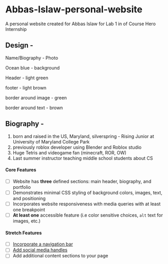 # Abbas-Islaw-personal-website

A personal website created for Abbas Islaw for Lab 1 in of Course Hero Internship

## Design -

Name/Biography - Photo

Ocean blue - background

Header - light green

footer - light brown

border around image - green

border around text - brown

## Biography -

1. born and raised in the US, Maryland, silverspring - Rising Junior at University of Maryland College Park
2. previously roblox developer using Blender and Roblox studio
3. Huge Tetris and videogame fan (minecraft, ROR, OW)
4. Last summer instructor teaching middle school students about CS

#### Core Features

* [ ] Website has **three** defined sections: main header, biography, and portfolio
* [ ] Demonstrates minimal CSS styling of background colors, images, text, and positioning
* [ ] Incorporates website responsiveness with media queries with at least one breakpoint
* [ ] **At least one** accessible feature (i.e color sensitive choices, `alt` text for images, etc.)

#### Stretch Features

* [ ] [Incorporate a navigation bar](https://www.w3schools.com/howto/howto_js_topnav.asp "Incorporate a navigation bar")
* [ ] [Add social media handles](https://medium.com/@imrobinkim/quick-and-easy-way-to-implement-a-social-media-icon-list-with-hover-effect-16ebfa1922e "Add social media handles")
* [ ] Add additional content sections to your page
